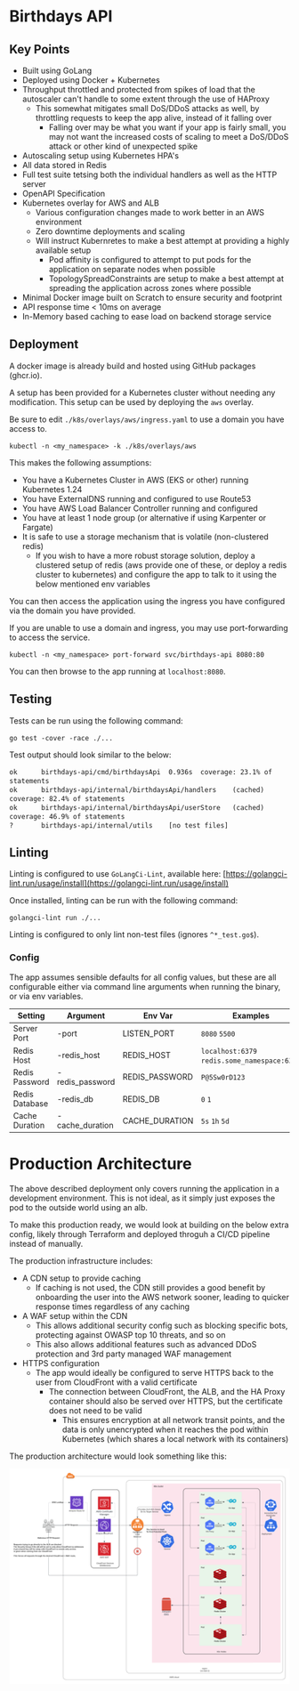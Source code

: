 # Birthdays API

## Key Points

- Built using GoLang
- Deployed using Docker + Kubernetes
- Throughput throttled and protected from spikes of load that the autoscaler can't handle to some extent through the use of HAProxy
  - This somewhat mitigates small DoS/DDoS attacks as well, by throttling requests to keep the app alive, instead of it falling over
    - Falling over may be what you want if your app is fairly small, you may not want the increased costs of scaling to meet a DoS/DDoS attack or other kind of unexpected spike
- Autoscaling setup using Kubernetes HPA's
- All data stored in Redis
- Full test suite tetsing both the individual handlers as well as the HTTP server
- OpenAPI Specification
- Kubernetes overlay for AWS and ALB
  - Various configuration changes made to work better in an AWS environment
  - Zero downtime deployments and scaling
  - Will instruct Kubernretes to make a best attempt at providing a highly available setup
    - Pod affinity is configured to attempt to put pods for the application on separate nodes when possible
    - TopologySpreadConstraints are setup to make a best attempt at spreading the application across zones where possible
- Minimal Docker image built on Scratch to ensure security and footprint
- API response time < 10ms on average
- In-Memory based caching to ease load on backend storage service

## Deployment

A docker image is already build and hosted using GitHub packages (ghcr.io).

A setup has been provided for a Kubernetes cluster without needing any modification. This setup can be used by deploying the `aws` overlay.

Be sure to edit `./k8s/overlays/aws/ingress.yaml` to use a domain you have access to.

```shell
kubectl -n <my_namespace> -k ./k8s/overlays/aws
```

This makes the following assumptions:
- You have a Kubernetes Cluster in AWS (EKS or other) running Kubernetes 1.24
- You have ExternalDNS running and configured to use Route53
- You have AWS Load Balancer Controller running and configured
- You have at least 1 node group (or alternative if using Karpenter or Fargate)
- It is safe to use a storage mechanism that is volatile (non-clustered redis)
  - If you wish to have a more robust storage solution, deploy a clustered setup of redis (aws provide one of these, or deploy a redis cluster to kubernetes) and configure the app to talk to it using the below mentioned env variables

You can then access the application using the ingress you have configured via the domain you have provided.

If you are unable to use a domain and ingress, you may use port-forwarding to access the service.

```shell
kubectl -n <my_namespace> port-forward svc/birthdays-api 8080:80
```

You can then browse to the app running at `localhost:8080`.

## Testing

Tests can be run using the following command:

```shell
go test -cover -race ./...
```

Test output should look similar to the below:

```text
ok  	birthdays-api/cmd/birthdaysApi	0.936s	coverage: 23.1% of statements
ok  	birthdays-api/internal/birthdaysApi/handlers	(cached)	coverage: 82.4% of statements
ok  	birthdays-api/internal/birthdaysApi/userStore	(cached)	coverage: 46.9% of statements
?   	birthdays-api/internal/utils	[no test files]
```

## Linting

Linting is configured to use `GoLangCi-Lint`, available here: [https://golangci-lint.run/usage/install](https://golangci-lint.run/usage/install)

Once installed, linting can be run with the following command:

```shell
golangci-lint run ./...
```

Linting is configured to only lint non-test files (ignores `^*_test.go$`).

### Config

The app assumes sensible defaults for all config values, but these are all configurable either via command line arguments when running the binary, or via env variables.

| Setting        | Argument        | Env Var        | Examples                                     |
|----------------|-----------------|----------------|----------------------------------------------|
| Server Port    | -port           | LISTEN_PORT    | `8080` `5500`                                |
| Redis Host     | -redis_host     | REDIS_HOST     | `localhost:6379` `redis.some_namespace:6379` |
| Redis Password | -redis_password | REDIS_PASSWORD | `P@5Sw0rD123`                                |
| Redis Database | -redis_db       | REDIS_DB       | `0` `1`                                      |
| Cache Duration | -cache_duration | CACHE_DURATION | `5s` `1h` `5d`                               |

# Production Architecture

The above described deployment only covers running the application in a development environment.
This is not ideal, as it simply just exposes the pod to the outside world using an alb.

To make this production ready, we would look at building on the below extra config, likely through Terraform and deployed throguh a CI/CD pipeline instead of manually.

The production infrastructure includes:
- A CDN setup to provide caching
  - If caching is not used, the CDN still provides a good benefit by onboarding the user into the AWS network sooner, leading to quicker response times regardless of any caching
- A WAF setup within the CDN
  - This allows additional security config such as blocking specific bots, protecting against OWASP top 10 threats, and so on
  - This also allows additional features such as advanced DDoS protection and 3rd party managed WAF management
- HTTPS configuration
  - The app would ideally be configured to serve HTTPS back to the user from CloudFront with a valid certificate
    - The connection between CloudFront, the ALB, and the HA Proxy container should also be served over HTTPS, but the certificate does not need to be valid
      - This ensures encryption at all network transit points, and the data is only unencrypted when it reaches the pod within Kubernetes (which shares a local network with its containers)

The production architecture would look something like this:

![Production ready architecture](./architecture.png)